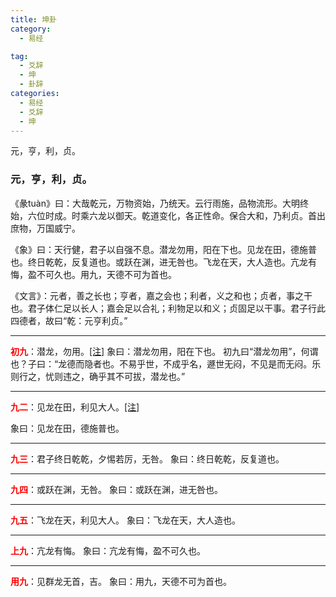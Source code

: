 ```yaml
---
title: 坤卦
category:
  - 易经

tag:
  - 爻辞
  - 坤
  - 卦辞
categories:
  - 易经
  - 爻辞
  - 坤
---
```

元，亨，利，贞。

<!--more-->
<i class="yj yj-qian_" style="font-size:60px"></i>
### 元，亨，利，贞。
《彖tuàn》曰：大哉乾元，万物资始，乃统天。云行雨施，品物流形。大明终始，六位时成。时乘六龙以御天。乾道变化，各正性命。保合大和，乃利贞。首出庶物，万国威宁。

《象》曰：天行健，君子以自强不息。潜龙勿用，阳在下也。见龙在田，德施普也。终日乾乾，反复道也。或跃在渊，进无咎也。飞龙在天，大人造也。亢龙有悔，盈不可久也。用九，天德不可为首也。

《文言》：元者，善之长也；亨者，嘉之会也；利者，义之和也；贞者，事之干也。君子体仁足以长人；嘉会足以合礼；利物足以和义；贞固足以干事。君子行此四德者，故曰“乾：元亨利贞。”

-------


<b style="color:red">初九</b>：潜龙，勿用。[[注]](/易经/爻辞/乾/初九)
象曰：潜龙勿用，阳在下也。
初九曰“潜龙勿用”，何谓也？子曰：“龙德而隐者也。不易乎世，不成乎名，遯世无闷，不见是而无闷。乐则行之，忧则违之，确乎其不可拔，潜龙也。”

-------
<b style="color:red">九二</b>：见龙在田，利见大人。[[注]](/易经/爻辞/乾/九二)

象曰：见龙在田，德施普也。

-------
<b style="color:red">九三</b>：君子终日乾乾，夕惕若厉，无咎。
象曰：终日乾乾，反复道也。

-------
<b style="color:red">九四</b>：或跃在渊，无咎。
象曰：或跃在渊，进无咎也。

-------
<b style="color:red">九五</b>：飞龙在天，利见大人。
象曰：飞龙在天，大人造也。

-------
<b style="color:red">上九</b>：亢龙有悔。
象曰：亢龙有悔，盈不可久也。

-------
<b style="color:red">用九</b>：见群龙无首，吉。
象曰：用九，天德不可为首也。








<link rel="stylesheet" href="https://at.alicdn.com/t/font_1706538_mwn2jbzspy.css">
